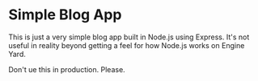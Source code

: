 # Simple Blog App

This is just a very simple blog app built in Node.js using Express. It's not useful in reality beyond getting a feel for how Node.js works on Engine Yard.

Don't ue this in production. Please.